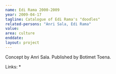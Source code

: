 ```yaml
---
name: Edi Rama 2000-2009
year: 2009-04-17
tagline: Catalogue of Edi Rama's "doodles"
related-persons: "Anri Sala, Edi Rama"
value:
area: culture
enddate:
layout: project
---
```

Concept by Anri Sala.
Published by Botimet Toena.


Links:
*
